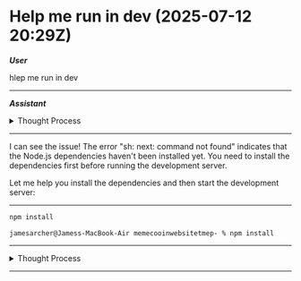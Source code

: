 <!-- Generated by SpecStory -->

# Help me run in dev (2025-07-12 20:29Z)

_**User**_

hlep me run in dev  

---

_**Assistant**_

<think><details><summary>Thought Process</summary>I can see from the user's output that they're trying to run `npm run dev` and getting a "sh: next: command not found" error. This suggests that their Node.js dependencies aren't installed. Looking at the package.json, I can see they have Next.js 15.0.3 as a dependency, but it seems like node_modules isn't installed.

The solution is to run `npm install` first to install the dependencies, then `npm run dev` should work.

Let me help them with this.</details></think>

---

I can see the issue! The error "sh: next: command not found" indicates that the Node.js dependencies haven't been installed yet. You need to install the dependencies first before running the development server.

Let me help you install the dependencies and then start the development server:

---

```bash
npm install
```

```
jamesarcher@Jamess-MacBook-Air memecooinwebsitetmep- % npm install
```

---

<think><details><summary>Thought Process</summary>The user has moved the npm install command to the background, which means it's running. Since the next command will be in a new shell, I should wait for the installation to complete before trying to run the dev server. Let me check</details></think>

---

